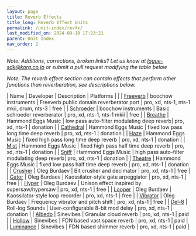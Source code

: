 ```yaml
---
layout: page
title: Reverb Effects
title_long: Reverb Effect Units
permalink: /unit-index/revfx/
last_modified_on: 2024-09-10 17:23:21
parent: Unit Index
nav_order: 2
---
```


_Note: Additions, corrections, broken links? Let us know at logue-sdk@korg.co.jp or submit a pull request modifying the table below_

_Note: The reverb effect section can contain effects that perform other functions than reverberation, see descriptions below._

| Name | Developer | Description | Platforms | |
| [Freeverb](https://github.com/boochow/freeverb-logue) | boochow instruments | Freeverb public domain reverberator port | pro, xd, nts-1, nts-1 mkii, drum, nts-3 | free |
| [Schroeder](https://github.com/boochow/schroeder) | boochow instruments | Basic schroeder reverberator | pro, xd, nts-1, nts-1 mkii | free |
| [Breathe](http://hammondeggsmusic.ca/logueplugins/breathe.html) | Hammond Eggs Music | low pass auto-filter modulating deep reverb| pro, xd, nts-1 | donation |
| [Cathedral](http://hammondeggsmusic.ca/logueplugins/cathedral.html) | Hammond Eggs Music | fixed low pass long time deep reverb | pro, xd, nts-1 | donation |
| [Haze](http://hammondeggsmusic.ca/logueplugins/cathedral.html) | Hammond Eggs Music | fixed high pass long time deep reverb | pro, xd, nts-1 | donation |
| [Mist](http://hammondeggsmusic.ca/logueplugins/cathedral.html) | Hammond Eggs Music | fixed high pass half time deep reverb | pro, xd, nts-1 | donation |
| [Sniff](http://hammondeggsmusic.ca/logueplugins/breathe.html) | Hammond Eggs Music | high pass auto-filter modulating deep reverb| pro, xd, nts-1 | donation |
| [Theatre](http://hammondeggsmusic.ca/logueplugins/cathedral.html) | Hammond Eggs Music | fixed low pass half time deep reverb | pro, xd, nts-1 | donation |
| [Crusher](https://github.com/dukesrg/logue-fx) | Oleg Burdaev | Bit crusher and decimator | pro, xd, nts-1 | free |
| [Gator](https://github.com/dukesrg/logue-fx) | Oleg Burdaev | Kaossilator-style gate arpeggiator | pro, xd, nts-1 | free |
| [Hyper](https://github.com/dukesrg/logue-fx) | Oleg Burdaev | Unison effect inspired by supersaw/hypersaw | pro, xd, nts-1 | free |
| [Looper](https://github.com/dukesrg/logue-fx) | Oleg Burdaev | Kaossilator-style loop recorder | pro, xd, nts-1 | free |
| [Vibrator](https://github.com/dukesrg/logue-fx) | Oleg Burdaev | Frequency vibrator and pitch shift | pro, xd, nts-1 | free |
| [Del-8](https://gum.co/logueMill_del_8) | Roll-log Sounds | User-configurable 8-bit mod delay | pro, xd, nts-1 | donation |
| [Albedo](https://www.sinevibes.com/korgalbedo/) | Sinevibes | Granular cloud reverb | pro, xd, nts-1 | paid |
| [Hollow](https://www.sinevibes.com/korghollow/) | Sinevibes | FDN based vast space reverb | pro, xd, nts-1 | paid |
| [Luminance](https://www.sinevibes.com/korgluminance/) | Sinevibes | FDN based shimmer reverb | pro, xd, nts-1 | paid |

